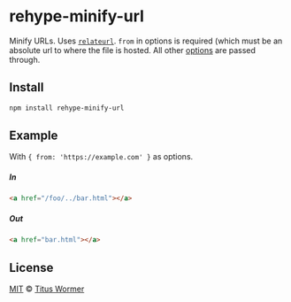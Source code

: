 <!--This file is generated by `build-packages.js`-->

# rehype-minify-url

Minify URLs.  Uses [`relateurl`](https://www.npmjs.com/package/relateurl).
`from` in options is required (which must be an absolute url to
where the file is hosted.  All other [options](https://www.npmjs.com/package/relateurl#options)
are passed through.

## Install

```sh
npm install rehype-minify-url
```

## Example

With `{ from: 'https://example.com' }` as options.

##### In

```html
<a href="/foo/../bar.html"></a>
```

##### Out

```html
<a href="bar.html"></a>
```

## License

[MIT](https://github.com/wooorm/rehype-minify/blob/master/LICENSE) © [Titus Wormer](http://wooorm.com)
